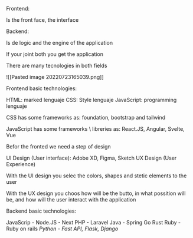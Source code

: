Frontend:

Is the front face, the interface

Backend:

Is de logic and the engine of the application

If your joint both you get the application

There are many tecnologies in both fields

![[Pasted image 20220723165039.png]]



Frontend basic technologies:

HTML: marked lenguaje
CSS: Style lenguaje
JavaScript: programming lenguaje

CSS has some frameworks as: foundation, bootstrap and tailwind

JavaScript has some frameworks \ libreries as: React.JS, Angular, Svelte, Vue

Befor the fronted we need a step of design

UI Design (User interface): Adobe XD, Figma, Sketch
UX Design (User Experience)

WIth the UI design you selec the colors, shapes and stetic elements to the user

With the UX design you choos how will be the butto, in what possition will be,  and how will the user interact with the application


Backend basic technologies:

JavaScrip - Node.JS - Next
PHP - Laravel
Java - Spring
Go
Rust
Ruby -Ruby on rails
*Python - Fast API, Flask, Django*


